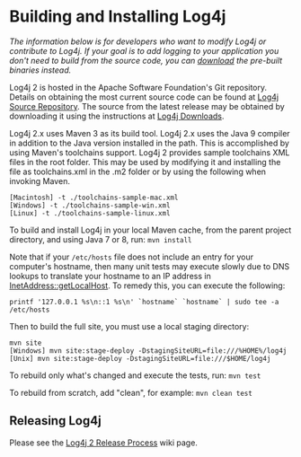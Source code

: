 <!-- vim: set syn=markdown : -->
<!--
 Licensed to the Apache Software Foundation (ASF) under one or more
 contributor license agreements. See the NOTICE file distributed with
 this work for additional information regarding copyright ownership.
 The ASF licenses this file to You under the Apache License, Version 2.0
 (the "License"); you may not use this file except in compliance with
 the License. You may obtain a copy of the License at

         http://www.apache.org/licenses/LICENSE-2.0

 Unless required by applicable law or agreed to in writing, software
 distributed under the License is distributed on an "AS IS" BASIS,
 WITHOUT WARRANTIES OR CONDITIONS OF ANY KIND, either express or implied.
 See the License for the specific language governing permissions and
 limitations under the License.
-->

# Building and Installing Log4j

*The information below is for developers who want to modify Log4j or contribute
to Log4j. If your goal is to add logging to your application you don't need to
build from the source code, you can [download](download.html) the pre-built
binaries instead.*

Log4j 2 is hosted in the Apache Software Foundation's Git repository. Details on obtaining the
most current source code can be found at
[Log4j Source Repository](source-repository.html). The source from the latest release may be
obtained by downloading it using the instructions at [Log4j Downloads](download.html).

Log4j 2.x uses Maven 3 as its build tool. Log4j 2.x uses the Java 9 compiler in addition to 
the Java version installed in the path. This is accomplished by using Maven's toolchains support.
Log4j 2 provides sample toolchains XML files in the root folder. This may be used by
modifying it and installing the file as toolchains.xml in the .m2 folder or by using the 
following when invoking Maven.

```
[Macintosh] -t ./toolchains-sample-mac.xml 
[Windows] -t ./toolchains-sample-win.xml 
[Linux] -t ./toolchains-sample-linux.xml 
```

To build and install Log4j in your local Maven cache, from the parent project directory, and 
using Java 7 or 8, run: `mvn install`

Note that if your `/etc/hosts` file does not include an entry for your computer's hostname, then
many unit tests may execute slowly due to DNS lookups to translate your hostname to an IP address in
<a class="javadoc" href="http://docs.oracle.com/javase/7/docs/api/java/net/InetAddress.html#getLocalHost()">InetAddress::getLocalHost</a>.
To remedy this, you can execute the following:

```
printf '127.0.0.1 %s\n::1 %s\n' `hostname` `hostname` | sudo tee -a /etc/hosts
```

Then to build the full site, you must use a local staging directory:

```
mvn site
[Windows] mvn site:stage-deploy -DstagingSiteURL=file:///%HOME%/log4j
[Unix] mvn site:stage-deploy -DstagingSiteURL=file:///$HOME/log4j
```

To rebuild only what's changed and execute the tests, run: `mvn test`

To rebuild from scratch, add "clean", for example: `mvn clean test`

## Releasing Log4j

Please see the [Log4j 2 Release Process](https://cwiki.apache.org/confluence/display/LOGGING/Log4j+2+Release+Process) wiki page.

